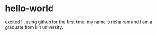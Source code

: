 # hello-world
excited !.. using github for the first time.
my name is richa rani and i am a graduate from kiit university.
